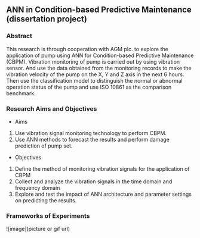 ## ANN in Condition-based Predictive Maintenance (dissertation project)

### Abstract
  This research is through cooperation with AGM plc. to explore the application of pump using ANN for Condition-based Predictive Maintenance (CBPM). Vibration monitoring of pump is carried out by using vibration sensor. And use the data obtained from the monitoring records to make the vibration velocity of the pump on the X, Y and Z axis in the next 6 hours. Then use the classification model to distinguish the normal or abnormal operation status of the pump and use ISO 10861 as the comparison benchmark.

### Research Aims and Objectives
* Aims
 1. Use vibration signal monitoring technology to perform CBPM.
 2. Use ANN methods to forecast the results and perform damage prediction of pump set.
* Objectives
 1. Define the method of monitoring vibration signals for the application of CBPM
 2. Collect and analyze the vibration signals in the time domain and frequency domain
 3. Explore and test the impact of ANN architecture and parameter settings on predicting the results.
 
### Frameworks of Experiments
![image](picture or gif url)
